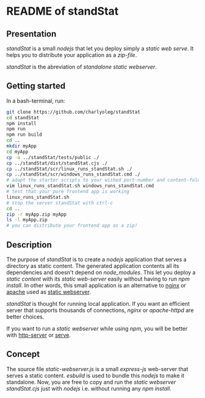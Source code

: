 README of standStat
===================


Presentation
------------

*standStat* is a small *nodejs* that let you deploy simply a *static web serve*. It helps you to distribute your application as a *zip-file*.

*standStat* is the abreviation of *standalone static webserver*.


Getting started
---------------

In a bash-terminal, run:

```bash
git clone https://github.com/charlyoleg/standStat
cd standStat
npm install
npm run
npm run build
cd ..
mkdir myApp
cd myApp
cp -a ../standStat/tests/public ./
cp ../standStat/dist/standStat.cjs ./
cp ../standStat/scr/linux_runs_standStat.sh ./
cp ../standStat/scr/windows_runs_standStat.cmd ./
# adapt the starter scripts to your wished port-number and content-folder
vim linux_runs_standStat.sh windows_runs_standStat.cmd
# test that your pure frontend app is working
linux_runs_standStat.sh
# stop the server standStat with ctrl-c
cd ..
zip -r myApp.zip myApp
ls -l myApp.zip
# you can distribute your frontend app as a zip!
```


Description
-----------

The purpose of *standStat* is to create a *nodejs* application that serves a directory as static content. The generated application contents all its dependencies and doesn't depend on *node_modules*. This let you deploy a *static content* with its *static web-server* easily without having to run *npm install*.
In other words, this small application is an alternative to [nginx](http://hg.nginx.org/nginx/) or [apache](http://svn.apache.org/viewvc/httpd/) used as [static webserver](https://docs.nginx.com/nginx/admin-guide/web-server/serving-static-content/).

*standStat* is thought for running local application. If you want an efficient server that supports thousands of connections, *nginx* or *apache-httpd* are better choices.

If you want to run a *static webserver* while using *npm*, you will be better with [http-server](https://github.com/http-party/http-server) or [serve](https://github.com/vercel/serve).


Concept
-------

The source file *static-webserver.js* is a small *express-js* web-server that serves a static content. *esbuild* is used to bundle this *nodejs* to make it standalone. Now, you are free to copy and run the *static webserver* *standStat.cjs* just with *nodejs* i.e. without running any *npm install*.




